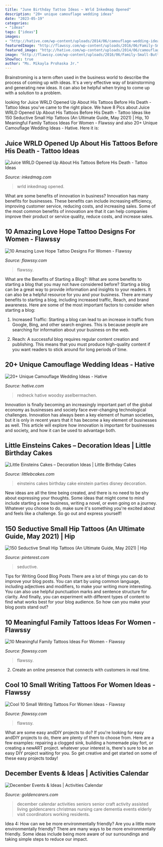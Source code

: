 ```yaml
---
title: "June Birthday Tattoo Ideas ~ Wrld Inkedmag Opened"
description: "20+ unique camouflage wedding ideas"
date: "2023-05-19"
categories:
- "ideas"
tags: ["ideas"]
images:
- "http://hative.com/wp-content/uploads/2014/06/camouflage-wedding-ideas/3-camouflage-wedding-dress.jpg"
featuredImage: "http://flawssy.com/wp-content/uploads/2016/06/Family-Small-Butterfly-Tattoos.jpg"
featured_image: "http://hative.com/wp-content/uploads/2014/06/camouflage-wedding-ideas/3-camouflage-wedding-dress.jpg"
image: "http://flawssy.com/wp-content/uploads/2016/06/Family-Small-Butterfly-Tattoos.jpg"
ShowToc: true
author: "Ms. Mikayla Prohaska Jr."
---
```



Brainstroming is a term often used in the business world to describe the process of coming up with ideas. It's a very effective way of brainstorming and generating new ideas. It can also be helpful when trying to come up with a solution to a problem.

	

		
looking for Juice WRLD Opened Up About His Tattoos Before His Death - Tattoo Ideas you've came to the right place. We have 8 Pics about Juice WRLD Opened Up About His Tattoos Before His Death - Tattoo Ideas like 150 Seductive Small Hip Tattoos (An Ultimate Guide, May 2021) | Hip, 10 Meaningful Family Tattoos Ideas For Women - Flawssy and also 20+ Unique Camouflage Wedding Ideas - Hative. Here it is:
		
    
## Juice WRLD Opened Up About His Tattoos Before His Death - Tattoo Ideas

<img loading=lazy src="https://www.inkedmag.com/.image/c_limit%2Ccs_srgb%2Cq_auto:good%2Cw_700/MTY4OTMwMTI1MDU4OTQyNjcy/screen-shot-2019-12-10-at-122206-pm.png" onerror="this.onerror=null;this.src='https://tse4.mm.bing.net/th?id=OIP.jQctVCf7GauiHQ-iAkzBvwAAAA&amp;pid=15.1';" alt="Juice WRLD Opened Up About His Tattoos Before His Death - Tattoo Ideas">

_Source: inkedmag.com_

>wrld inkedmag opened. 

	

What are some benefits of innovation in business?
Innovation has many benefits for businesses. These benefits can include increasing efficiency, improving customer service, reducing costs, and increasing sales. Some of the most common benefits of innovation are that it can help companies improve their product or service quality, reduce costs, and increase sales.

    
## 10 Amazing Love Hope Tattoo Designs For Women - Flawssy

<img loading=lazy src="https://www.flawssy.com/wp-content/uploads/2016/06/hape-tattoos-for-womens.jpg" onerror="this.onerror=null;this.src='https://tse4.mm.bing.net/th?id=OIP.d8dsEDJK_w2UpeZ_DHEFGwHaJ7&amp;pid=15.1';" alt="10 Amazing Love Hope Tattoo Designs For Women - Flawssy">

_Source: flawssy.com_

>flawssy. 

	

What are the Benefits of Starting a Blog?: What are some benefits to starting a blog that you may not have considered before?
Starting a blog can be a great way to provide information and insights to your readers. It can also be a helpful resource for you and your business. There are many benefits to starting a blog, including increased traffic, Reach, and brand awareness. Here are some of the most important factors to consider when starting a blog: 
1. Increased Traffic: Starting a blog can lead to an increase in traffic from Google, Bing, and other search engines. This is because people are searching for information about your business on the web. 

2. Reach: A successful blog requires regular content creation and publishing. This means that you must produce high-quality content if you want readers to stick around for long periods of time.

    
## 20+ Unique Camouflage Wedding Ideas - Hative

<img loading=lazy src="http://hative.com/wp-content/uploads/2014/06/camouflage-wedding-ideas/3-camouflage-wedding-dress.jpg" onerror="this.onerror=null;this.src='https://tse2.mm.bing.net/th?id=OIP.hTpEcNAftSVr6QVZdrmEoQHaJ4&amp;pid=15.1';" alt="20+ Unique Camouflage Wedding Ideas - Hative">

_Source: hative.com_

>redneck hative woodsy aselbermachen. 

	

Innovation is finally becoming an increasingly important part of the global economy as businesses and society face ever-changing technological challenges. Innovation has always been a key element of human societies, but it is only in recent years that it has become a key element of businesses as well. This article will explore how innovation is important for businesses and society, and how it can be used to advantage both.

    
## Little Einsteins Cakes – Decoration Ideas | Little Birthday Cakes

<img loading=lazy src="https://www.littlebcakes.com/wp-content/uploads/2014/01/Little-Einsteins-Cakes-Pictures.jpg" onerror="this.onerror=null;this.src='https://tse2.mm.bing.net/th?id=OIP.wHxR_tThIwEnbIbWFAOKkQHaJ4&amp;pid=15.1';" alt="Little Einsteins Cakes – Decoration Ideas | Little Birthday Cakes">

_Source: littlebcakes.com_

>einsteins cakes birthday cake einstein parties disney decoration. 

	

New ideas are all the time being created, and there is no need to be shy about expressing your thoughts. Some ideas that might come to mind include starting a new business, writing a novel, or even going on a journey. Whatever you choose to do, make sure it's something you're excited about and feels like a challenge. So go out and express yourself!

    
## 150 Seductive Small Hip Tattoos (An Ultimate Guide, May 2021) | Hip

<img loading=lazy src="https://i.pinimg.com/736x/1f/a3/2a/1fa32a0725b61cb9249e7e60d61ce039--hip-tattoos-for-women-tattoo-women.jpg" onerror="this.onerror=null;this.src='https://tse4.mm.bing.net/th?id=OIP.-Iul8nHJh8gXDEuL9HEOgQHaJ4&amp;pid=15.1';" alt="150 Seductive Small Hip Tattoos (An Ultimate Guide, May 2021) | Hip">

_Source: pinterest.com_

>seductive. 

	

Tips for Writing Good Blog Posts
There are a lot of things you can do to improve your blog posts. You can start by using common language, including adjectives and modifiers, to make your writing more interesting. You can also use helpful punctuation marks and sentence structure for clarity. And finally, you can experiment with different types of content to find what works best for your blog audience. So how can you make your blog posts stand out?

    
## 10 Meaningful Family Tattoos Ideas For Women - Flawssy

<img loading=lazy src="http://flawssy.com/wp-content/uploads/2016/06/Family-Small-Butterfly-Tattoos.jpg" onerror="this.onerror=null;this.src='https://tse3.mm.bing.net/th?id=OIP.YGNJdPDEjvL7tUNo8iofnwHaJ4&amp;pid=15.1';" alt="10 Meaningful Family Tattoos Ideas For Women - Flawssy">

_Source: flawssy.com_

>flawssy. 

	

2. Create an online presence that connects with customers in real time.

    
## Cool 10 Small Writing Tattoos For Women Ideas - Flawssy

<img loading=lazy src="https://www.flawssy.com/wp-content/uploads/2016/06/Love-Quote-Tattoos-for-Women.jpg" onerror="this.onerror=null;this.src='https://tse4.mm.bing.net/th?id=OIP.KLfxiReX17jqWb1v1u_HngHaLL&amp;pid=15.1';" alt="Cool 10 Small Writing Tattoos For Women Ideas - Flawssy">

_Source: flawssy.com_

>flawssy. 

	

What are some easy andDIY projects to do?
If you're looking for easy andDIY projects to do, there are plenty of them to choose from. Here are a few examples: repairing a clogged sink, building a homemade play fort, or creating a newART project. whatever your interest is, there's sure to be an easy DIY project waiting for you. So get creative and get started on some of these easy projects today!

    
## December Events &amp; Ideas | Activities Calendar

<img loading=lazy src="https://www.goldencarers.com/assets/img/calendar/12-december-pinterest.jpg" onerror="this.onerror=null;this.src='https://tse1.mm.bing.net/th?id=OIP.8xO4TywZTM_MfOcrDKGxqQHaMP&amp;pid=15.1';" alt="December Events &amp; Ideas | Activities Calendar">

_Source: goldencarers.com_

>december calendar activities seniors senior craft activity assisted living goldencarers christmas nursing care dementia events elderly visit coordinators working residents. 

	

Idea 4: How can we be more environmentally friendly?
Are you a little more environmentally friendly? There are many ways to be more environmentally friendly. Some ideas include being more aware of our surroundings and taking simple steps to reduce our impact.

